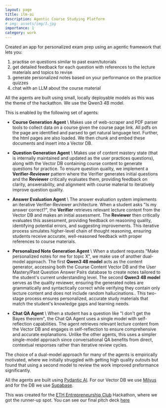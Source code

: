```yaml
---
layout: page
title: ilm-ai
description: Agentic Course Studying Platform
# img: assets/img/3.jpg
importance: 1
category: work
---
```


Created an app for personalized exam prep using an agentic framework that lets you:
1. practise on questions similar to past exam/tutorials
2. get detailed feedback for each question with references to the lecture materials and topics to revise
3. generate personalized notes based on your performance on the practice quizzes
4. chat with an LLM about the course material

All the agents are built using small, locally deployable models as this was the theme of the hackathon. We use the Qwen3 4B model.

This is enabled by the following set of agents:
- **Course Generation Agent** \\
Makes use of web-scraper and PDF parser tools to collect data on a course given the course page link. All pdfs on the page are identified and parsed to get natural language text. Further, the html pages are also loaded. We then chunk and embed these documents and insert into a Vector DB.

- **Question Generation Agent** \\
Makes use of content mastery state (that is internally maintained and updated as the user practices questions), along with the Vector DB containing course content to generate questions for practice. To ensure question quality, we implement a **Verifier-Reviewer** pattern where the Verifier generates initial questions and the **Reviewer** critically evaluates them, providing feedback on clarity, answerability, and alignment with course material to iteratively improve question quality.

- **Answer Evaluation Agent** \\
The answer evaluation system implements an iterative Verifier-Reviewer architecture. When a student asks "Is my answer correct?", the **Verifier** retrieves relevant lecture content from the Vector DB and makes an initial assessment. The **Reviewer** then critically evaluates this assessment, providing feedback on reasoning quality, identifying potential errors, and suggesting improvements. This iterative process simulates higher-level chain of thought reasoning, ensuring students receive accurate, well-reasoned feedback with proper references to course materials.

- **Personalized Note Generation Agent** \\
When a student requests "Make personalized notes for me for topic X", we make use of another dual-model approach. The first **Qwen3 4B model** acts as the content generator, accessing both the Course Content Vector DB and the User Mastery/Past Question Answer Pairs database to create notes tailored to the student's current understanding level. The second **Qwen3 4B model** serves as the quality reviewer, ensuring the generated notes are grammatically and syntactically correct while verifying they contain only lecture content and does not include random hallucinations.. This two-stage process ensures personalized, accurate study materials that match the student's knowledge gaps and learning needs.

- **Chat QA Agent** \\
When a student has a question like "I don't get the Bayes theorem", the Chat QA Agent uses a single model with self-reflection capabilities. The agent retrieves relevant lecture content from the Vector DB and engages in self-reflection to ensure comprehensive and accurate explanations. Unlike the other agents, this uses a simpler single-model approach since conversational QA benefits from direct, contextual responses rather than iterative review cycles.


The choice of a dual-model approach for many of the agents is empirically motivated, where we initially struggled with getting high quality outouts but found that using a second model to review the work improved preformance significantly.

All the agents are built using [Pydantic AI](https://ai.pydantic.dev/). For our Vector DB we use [Milvus](https://milvus.io/) and for the DB we use [Supabase](https://supabase.com/).

This was created for the [ETH Entrepreneurship Club](https://www.entrepreneur-club.org/) Hackathon, where we got the runner-up spot. You can see our final pitch deck [here](assets/pdf/ilm-ai.pdf)
